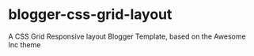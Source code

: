 # blogger-css-grid-layout
A CSS Grid Responsive layout Blogger Template, based on the Awesome Inc theme
